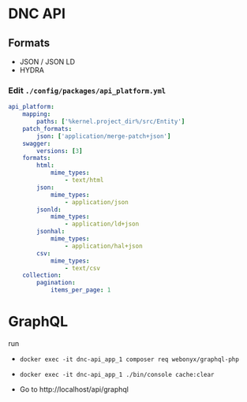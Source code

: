 # DNC API

## Formats

* JSON / JSON LD
* HYDRA

### Edit `./config/packages/api_platform.yml`

```yaml
api_platform:
    mapping:
        paths: ['%kernel.project_dir%/src/Entity']
    patch_formats:
        json: ['application/merge-patch+json']
    swagger:
        versions: [3]
    formats:
        html:
            mime_types:
                - text/html
        json:
            mime_types:
                - application/json
        jsonld:
            mime_types:
                - application/ld+json
        jsonhal:
            mime_types:
                - application/hal+json
        csv:
            mime_types:
                - text/csv
    collection:
        pagination:
            items_per_page: 1
```

# GraphQL

run 

* `docker exec -it dnc-api_app_1 composer req webonyx/graphql-php`
* `docker exec -it dnc-api_app_1 ./bin/console cache:clear`

* Go to http://localhost/api/graphql
